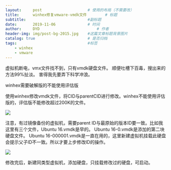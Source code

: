 ```yaml
---
layout:     post   				    # 使用的布局（不需要改）
title:      winhex修复vmware-vmdk文件        # 标题
subtitle:                           #副标题
date:       2019-11-06 				# 时间
author:     DYD 						# 作者
header-img: img/post-bg-2015.jpg 	#这篇文章标题背景图片
catalog: true 						# 是否归档
tags:								#标签
    - winhex
    - vmware
---
```


虚拟机断电，vmx文件找不到，只有vmdk硬盘文件。
顺便吐槽下百毒，搜出来的方法99%扯淡。
害得我先要弄下科学冲浪。

winhex需要破解版的不能使用评估版

使用winhex修改vmdk文件，将CID与parentCID进行修改。winhex不能使用评估版的，评估版不能修改超过200K的文件。

![](https://wx2.sinaimg.cn/mw1024/00804KuLgy1g8o47fzrrmj30m00a9775.jpg)

注意，有过镜像备份的虚拟机，需要parent ID与最原始的版本ID要一致。比如我这里有三个文件，Ubuntu 16.vmdk是早的。
Ubuntu 16-0.vmdk是添加的第二块硬盘文件。
Ubuntu 16-000001.vmdk是一直在用的，这里新建虚拟机挂载此硬盘会提示父子ID不一致。所以才要上步修改ID的操作。

![](https://wx1.sinaimg.cn/mw1024/00804KuLgy1g8o47ft7qtj30go02xjrh.jpg)

修改完后，新建同类型虚拟机，添加硬盘，只挂载修改过的硬盘，可启动。

